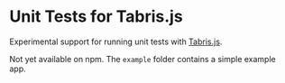 # Unit Tests for Tabris.js

Experimental support for running unit tests with [Tabris.js](http://tabrisjs.com).

Not yet available on npm. The `example` folder contains a simple example app.
